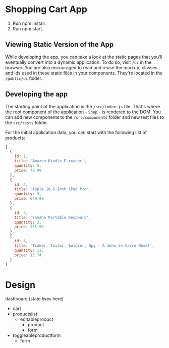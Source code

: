 # Shopping Cart App

1. Run npm install.
2. Run npm start.

## Viewing Static Version of the App
While developing the app, you can take a look at the static pages that you'll eventually convert into a dynamic application. To do so, visit `/ui` in the browser. You are also encouraged to read and reuse the markup, classes and ids used in these static files in your components. They're located in the `/public/ui` folder.

## Developing the app

The starting point of the application is the `/src/index.js` file. That's where the root component of the application - `Shop` - is rendered to the DOM. You can add new components to the `/src/components` folder and new test files to the `src/tests` folder.

For the initial application data, you can start with the following list of products:

```js
[
  {
    id: 1,
    title: 'Amazon Kindle E-reader',
    quantity: 5,
    price: 79.99
  },
  {
    id: 2,
    title: 'Apple 10.5-Inch iPad Pro',
    quantity: 3,
    price: 649.99
  },
  {
    id: 3,
    title: 'Yamaha Portable Keyboard',
    quantity: 2,
    price: 155.99
  },
  {
    id: 4,
    title: 'Tinker, Tailor, Soldier, Spy - A John le Carre Novel',
    quantity: 12,
    price: 13.74
  }
]
```

# Design
dashboard (state lives here)
- cart
- productslist
  - editableproduct
    - product
    - form
- toggleableproductform
    - form
